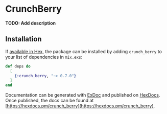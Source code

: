 # CrunchBerry

**TODO: Add description**

## Installation

If [available in Hex](https://hex.pm/docs/publish), the package can be installed
by adding `crunch_berry` to your list of dependencies in `mix.exs`:

```elixir
def deps do
  [
    {:crunch_berry, "~> 0.7.0"}
  ]
end
```

Documentation can be generated with [ExDoc](https://github.com/elixir-lang/ex_doc)
and published on [HexDocs](https://hexdocs.pm). Once published, the docs can
be found at [https://hexdocs.pm/crunch_berry](https://hexdocs.pm/crunch_berry).

